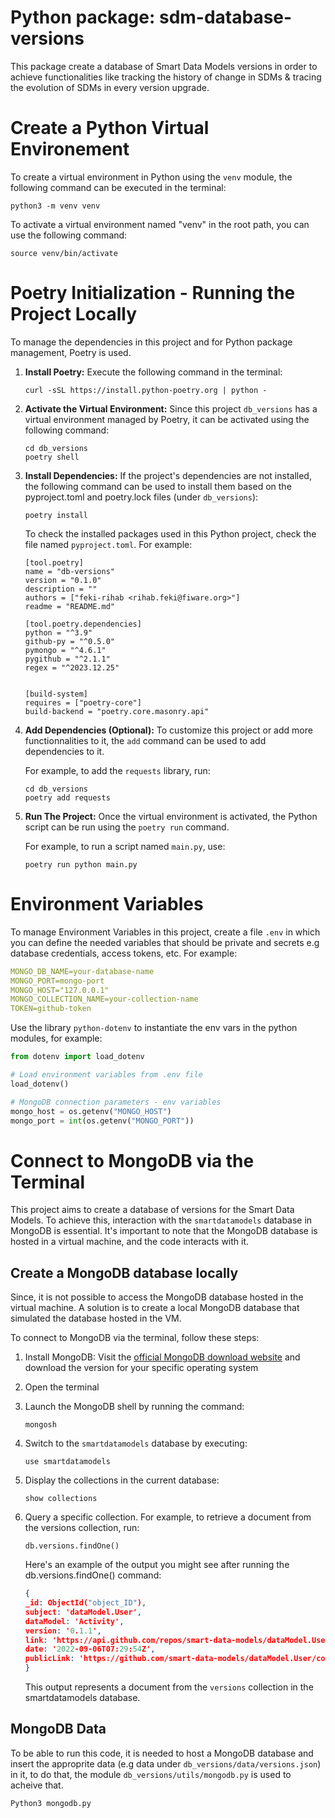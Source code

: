 # Python package: sdm-database-versions  
This package create a database of Smart Data Models versions in order to achieve functionalities like tracking the history of change in SDMs &amp; tracing the evolution of SDMs in every version upgrade.

# Create a Python Virtual Environement 

To create a virtual environment in Python using the `venv` module, the following command can be executed in the terminal:

```shell
python3 -m venv venv
```
To activate a virtual environment named "venv" in the root path, you can use the following command:

```shell
source venv/bin/activate
```

# Poetry Initialization - Running the Project Locally 

To manage the dependencies in this project and for Python package management, Poetry is used. 

1. **Install Poetry:** 
Execute the following command in the terminal: 

    ```shell
    curl -sSL https://install.python-poetry.org | python -
    ```

2. **Activate the Virtual Environment:**
    Since this project `db_versions` has a virtual environment managed by Poetry, it can be activated using the following command:

    ```shell
    cd db_versions
    poetry shell
    ```

3. **Install Dependencies:**
    If the project's dependencies are not installed, the following command can be used to install them based on the pyproject.toml and poetry.lock files (under `db_versions`):

    ```shell
    poetry install
    ```

    To check the installed packages used in this Python project, check the file named `pyproject.toml`. For example: 
    ````
    [tool.poetry]
    name = "db-versions"
    version = "0.1.0"
    description = ""
    authors = ["feki-rihab <rihab.feki@fiware.org>"]
    readme = "README.md"

    [tool.poetry.dependencies]
    python = "^3.9"
    github-py = "^0.5.0"
    pymongo = "^4.6.1"
    pygithub = "^2.1.1"
    regex = "^2023.12.25"


    [build-system]
    requires = ["poetry-core"]
    build-backend = "poetry.core.masonry.api"
    ````

4. **Add Dependencies (Optional):**
To customize this project or add more functionnalities to it, the `add` command can be used to add dependencies to it. 

    For example, to add the `requests` library, run:
    ```shell
    cd db_versions
    poetry add requests
    ```

5. **Run The Project:**
Once the virtual environment is activated, the Python script can be run using the `poetry run` command. 

    For example, to run a script named `main.py`, use:

    ```shell
    poetry run python main.py
    ````

# Environment Variables 

To manage Environment Variables in this project, create a file `.env` in which you can define the needed variables that should be private and secrets e.g database credentials, access tokens, etc. For example: 

```yaml
MONGO_DB_NAME=your-database-name
MONGO_PORT=mongo-port
MONGO_HOST="127.0.0.1"
MONGO_COLLECTION_NAME=your-collection-name
TOKEN=github-token
```
Use the library `python-dotenv` to instantiate the env vars in the python modules, for example: 

```python
from dotenv import load_dotenv

# Load environment variables from .env file
load_dotenv()

# MongoDB connection parameters - env variables 
mongo_host = os.getenv("MONGO_HOST")
mongo_port = int(os.getenv("MONGO_PORT"))
```


# Connect to MongoDB via the Terminal

This project aims to create a database of versions for the Smart Data Models. To achieve this, interaction with the `smartdatamodels` database in MongoDB is essential. It's important to note that the MongoDB database is hosted in a virtual machine, and the code interacts with it.

## Create a MongoDB database locally 

Since, it is not possible to access the MongoDB database hosted in the virtual machine. A solution is to create a local MongoDB database that simulated the database hosted in the VM. 

To connect to MongoDB via the terminal, follow these steps:

1. Install MongoDB: Visit the [official MongoDB download website](https://www.mongodb.com/download-center/community/releases) and download the version for your specific operating system

1. Open the terminal 

2. Launch the MongoDB shell by running the command:
    ```
    mongosh
    ```

3. Switch to the `smartdatamodels` database by executing:

    ```shell
    use smartdatamodels
    ```

4. Display the collections in the current database:
    ````
    show collections
    ````
5. Query a specific collection. 
For example, to retrieve a document from the versions collection, run:

    ```shell
    db.versions.findOne()
    ```

    Here's an example of the output you might see after running the db.versions.findOne() command:

    ```json
    {
    _id: ObjectId("object_ID"),
    subject: 'dataModel.User',
    dataModel: 'Activity',
    version: '0.1.1',
    link: 'https://api.github.com/repos/smart-data-models/dataModel.User/git/commits/sha',
    date: '2022-09-06T07:29:54Z',
    publicLink: 'https://github.com/smart-data-models/dataModel.User/commit/sha'
    }
    ```
    This output represents a document from the `versions` collection in the smartdatamodels database.

## MongoDB Data 
To be able to run this code, it is needed to host a MongoDB database and insert the approprite data (e.g data under `db_versions/data/versions.json`) in it, to do that, the module `db_versions/utils/mongodb.py` is used to acheive that. 

```shell
Python3 mongodb.py
```